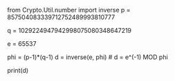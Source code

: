 
from Crypto.Util.number import inverse
p = 857504083339712752489993810777

q = 1029224947942998075080348647219

e = 65537



phi = (p-1)*(q-1)
d = inverse(e, phi) # d = e^(-1) MOD phi

print(d)